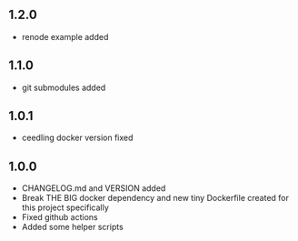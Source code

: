 ## 1.2.0

- renode example added

## 1.1.0

- git submodules added

## 1.0.1

- ceedling docker version fixed

## 1.0.0

- CHANGELOG.md and VERSION added
- Break THE BIG docker dependency and new tiny Dockerfile created for this project specifically
- Fixed github actions
- Added some helper scripts

